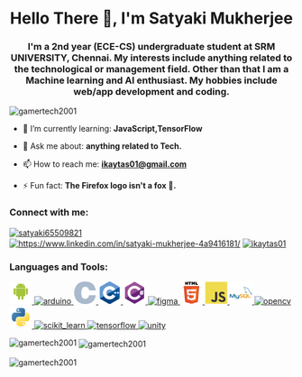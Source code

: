 <h1 align="center">Hello There 👋, I'm Satyaki Mukherjee</h1>
<h3 align="center">I'm a 2nd year (ECE-CS) undergraduate student at SRM UNIVERSITY, Chennai. My interests include anything related to the technological or management field. Other than that I am a Machine learning and AI enthusiast. My hobbies include web/app development and coding.</h3>

<p align="left"> <img src="https://komarev.com/ghpvc/?username=gamertech2001&label=Profile%20views&color=0e75b6&style=flat" alt="gamertech2001" /> </p>

- 🌱 I’m currently learning: **JavaScript,TensorFlow**

- 💬 Ask me about: **anything related to Tech.**

- 📫 How to reach me: **ikaytas01@gmail.com**

- ⚡ Fun fact: **The Firefox logo isn't a fox 🦊.**

<h3 align="left">Connect with me:</h3>
<p align="left">
<a href="https://twitter.com/satyaki65509821" target="blank"><img align="center" src="https://cdn.jsdelivr.net/npm/simple-icons@3.0.1/icons/twitter.svg" alt="satyaki65509821" height="30" width="40" /></a>
<a href="https://linkedin.com/in/https://www.linkedin.com/in/satyaki-mukherjee-4a9416181/" target="blank"><img align="center" src="https://cdn.jsdelivr.net/npm/simple-icons@3.0.1/icons/linkedin.svg" alt="https://www.linkedin.com/in/satyaki-mukherjee-4a9416181/" height="30" width="40" /></a>
<a href="https://www.hackerrank.com/ikaytas01" target="blank"><img align="center" src="https://cdn.jsdelivr.net/npm/simple-icons@3.0.1/icons/hackerrank.svg" alt="ikaytas01" height="30" width="40" /></a>
</p>

<h3 align="left">Languages and Tools:</h3>
<p align="left"> <a href="https://developer.android.com" target="_blank"> <img src="https://raw.githubusercontent.com/devicons/devicon/master/icons/android/android-original-wordmark.svg" alt="android" width="40" height="40"/> </a> <a href="https://www.arduino.cc/" target="_blank"> <img src="https://cdn.worldvectorlogo.com/logos/arduino-1.svg" alt="arduino" width="40" height="40"/> </a> <a href="https://www.cprogramming.com/" target="_blank"> <img src="https://raw.githubusercontent.com/devicons/devicon/master/icons/c/c-original.svg" alt="c" width="40" height="40"/> </a> <a href="https://www.w3schools.com/cpp/" target="_blank"> <img src="https://raw.githubusercontent.com/devicons/devicon/master/icons/cplusplus/cplusplus-original.svg" alt="cplusplus" width="40" height="40"/> </a> <a href="https://www.w3schools.com/cs/" target="_blank"> <img src="https://raw.githubusercontent.com/devicons/devicon/master/icons/csharp/csharp-original.svg" alt="csharp" width="40" height="40"/> </a> <a href="https://www.figma.com/" target="_blank"> <img src="https://www.vectorlogo.zone/logos/figma/figma-icon.svg" alt="figma" width="40" height="40"/> </a> <a href="https://www.w3.org/html/" target="_blank"> <img src="https://raw.githubusercontent.com/devicons/devicon/master/icons/html5/html5-original-wordmark.svg" alt="html5" width="40" height="40"/> </a> <a href="https://developer.mozilla.org/en-US/docs/Web/JavaScript" target="_blank"> <img src="https://raw.githubusercontent.com/devicons/devicon/master/icons/javascript/javascript-original.svg" alt="javascript" width="40" height="40"/> </a> <a href="https://www.mysql.com/" target="_blank"> <img src="https://raw.githubusercontent.com/devicons/devicon/master/icons/mysql/mysql-original-wordmark.svg" alt="mysql" width="40" height="40"/> </a> <a href="https://opencv.org/" target="_blank"> <img src="https://www.vectorlogo.zone/logos/opencv/opencv-icon.svg" alt="opencv" width="40" height="40"/> </a> <a href="https://www.python.org" target="_blank"> <img src="https://raw.githubusercontent.com/devicons/devicon/master/icons/python/python-original.svg" alt="python" width="40" height="40"/> </a> <a href="https://scikit-learn.org/" target="_blank"> <img src="https://upload.wikimedia.org/wikipedia/commons/0/05/Scikit_learn_logo_small.svg" alt="scikit_learn" width="40" height="40"/> </a> <a href="https://www.tensorflow.org" target="_blank"> <img src="https://www.vectorlogo.zone/logos/tensorflow/tensorflow-icon.svg" alt="tensorflow" width="40" height="40"/> </a> <a href="https://unity.com/" target="_blank"> <img src="https://www.vectorlogo.zone/logos/unity3d/unity3d-icon.svg" alt="unity" width="40" height="40"/> </a> </p>

<p><img align="left" src="https://github-readme-stats.vercel.app/api/top-langs?username=gamertech2001&show_icons=true&locale=en&layout=compact" alt="gamertech2001" /></p>

<p>&nbsp;<img align="center" src="https://github-readme-stats.vercel.app/api?username=gamertech2001&show_icons=true&locale=en" alt="gamertech2001" /></p>

<p><img align="center" src="https://github-readme-streak-stats.herokuapp.com/?user=gamertech2001&" alt="gamertech2001" /></p>

